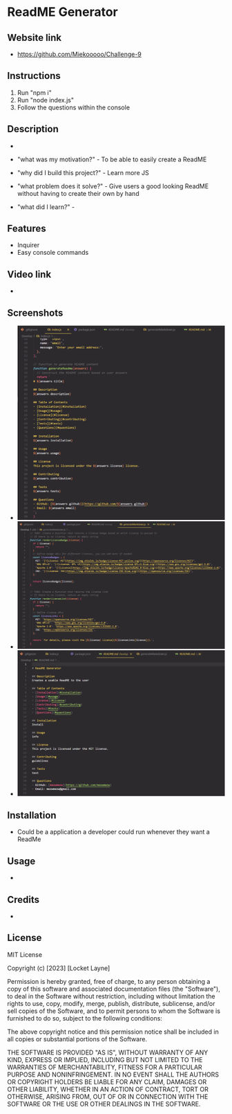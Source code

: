 # ReadME Generator


## Website link

- https://github.com/Miekooooo/Challenge-9

## Instructions
1. Run "npm i"
2. Run "node index.js"
3. Follow the questions within the console

## Description
- 


- "what was my motivation?" - To be able to easily create a ReadME
- "why did I build this project?" - Learn more JS
- "what problem does it solve?" - Give users a good looking ReadME without having to create their own by hand
- "what did I learn?" - 

## Features

- Inquirer 
- Easy console commands

## Video link 

- 

## Screenshots

- ![Alt text](ss1.PNG)
- ![Alt text](ss2.PNG)
- ![Alt text](ss3.PNG)

## Installation

- Could be a application a developer could run whenever they want a ReadMe

## Usage

- 

## Credits

-

## License 

MIT License

Copyright (c) [2023] [Locket Layne]

Permission is hereby granted, free of charge, to any person obtaining a copy
of this software and associated documentation files (the "Software"), to deal
in the Software without restriction, including without limitation the rights
to use, copy, modify, merge, publish, distribute, sublicense, and/or sell
copies of the Software, and to permit persons to whom the Software is
furnished to do so, subject to the following conditions:

The above copyright notice and this permission notice shall be included in all
copies or substantial portions of the Software.

THE SOFTWARE IS PROVIDED "AS IS", WITHOUT WARRANTY OF ANY KIND, EXPRESS OR
IMPLIED, INCLUDING BUT NOT LIMITED TO THE WARRANTIES OF MERCHANTABILITY,
FITNESS FOR A PARTICULAR PURPOSE AND NONINFRINGEMENT. IN NO EVENT SHALL THE
AUTHORS OR COPYRIGHT HOLDERS BE LIABLE FOR ANY CLAIM, DAMAGES OR OTHER
LIABILITY, WHETHER IN AN ACTION OF CONTRACT, TORT OR OTHERWISE, ARISING FROM,
OUT OF OR IN CONNECTION WITH THE SOFTWARE OR THE USE OR OTHER DEALINGS IN THE
SOFTWARE.